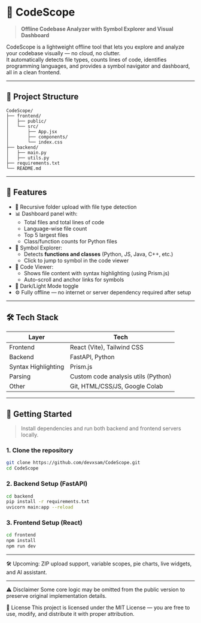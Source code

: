 # 🧠 CodeScope

> **Offline Codebase Analyzer with Symbol Explorer and Visual Dashboard**

CodeScope is a lightweight offline tool that lets you explore and analyze your codebase visually — no cloud, no clutter.  
It automatically detects file types, counts lines of code, identifies programming languages, and provides a symbol navigator and dashboard, all in a clean frontend.

---

## 📂 Project Structure


```text
CodeScope/
├── frontend/
│   ├── public/
│   └── src/
│       ├── App.jsx
│       ├── components/
│       └── index.css
├── backend/
│   ├── main.py
│   ├── utils.py
├── requirements.txt
└── README.md
```


---

## 🚀 Features

- 📁 Recursive folder upload with file type detection
- 📊 Dashboard panel with:
  - Total files and total lines of code
  - Language-wise file count
  - Top 5 largest files
  - Class/function counts for Python files
- 🧠 Symbol Explorer:
  - Detects **functions and classes** (Python, JS, Java, C++, etc.)
  - Click to jump to symbol in the code viewer
- 🧾 Code Viewer:
  - Shows file content with syntax highlighting (using Prism.js)
  - Auto-scroll and anchor links for symbols
- 🌙 Dark/Light Mode toggle
- ⚙️ Fully offline — no internet or server dependency required after setup

---

## 🛠 Tech Stack

| Layer     | Tech                    |
|-----------|-------------------------|
| Frontend  | React (Vite), Tailwind CSS |
| Backend   | FastAPI, Python         |
| Syntax Highlighting | Prism.js   |
| Parsing   | Custom code analysis utils (Python) |
| Other     | Git, HTML/CSS/JS, Google Colab |

---

## 🧪 Getting Started

> Install dependencies and run both backend and frontend servers locally.

### 1. Clone the repository

```bash
git clone https://github.com/devxsam/CodeScope.git
cd CodeScope
```

### 2. Backend Setup (FastAPI)

```bash
cd backend
pip install -r requirements.txt
uvicorn main:app --reload
```

### 3. Frontend Setup (React)

```bash
cd frontend
npm install
npm run dev
```
---

🛠️ Upcoming: ZIP upload support, variable scopes, pie charts, live widgets, and AI assistant.

---

⚠️ Disclaimer
Some core logic may be omitted from the public version to preserve original implementation details.

📄 License
This project is licensed under the MIT License — you are free to use, modify, and distribute it with proper attribution.




